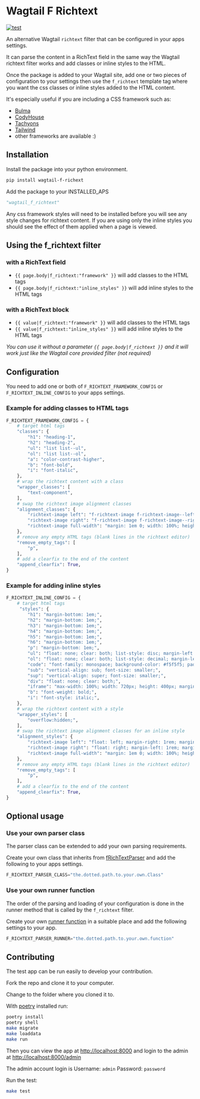 # Wagtail F Richtext

[![test](https://github.com/nickmoreton/wagtail-f-richtext/actions/workflows/test.yml/badge.svg)](https://github.com/nickmoreton/wagtail-f-richtext/actions/workflows/test.yml)

An alternative Wagtail `richtext` filter that can be configured in your apps settings.

It can parse the content in a RichText field in the same way the Wagtail richtext filter works and add classes or inline styles to the HTML.

Once the package is added to your Wagtail site, add one or two pieces of configuration to your settings then use the `f_richtext` template tag where you want the css classes or inline styles added to the HTML content.

 It's especially useful if you are including a CSS framework such as:

- [Bulma](https://bulma.io)
- [CodyHouse](https://codyhouse.co)
- [Tachyons](https://tachyons.io)
- [Tailwind](https://tailwindcss.com)
- other frameworks are available :)

## Installation

Install the package into your python environment.

```bash
pip install wagtail-f-richext
```

Add the package to your INSTALLED_APS

```python
"wagtail_f_richtext"
```

Any css framework styles will need to be installed before you will see any style changes for richtext content. If you are using only the inline styles you should see the effect of them applied when a page is viewed.

## Using the f_richtext filter

### with a RichText field

- `{{ page.body|f_richtext:"framework" }}` will add classes to the HTML tags
- `{{ page.body|f_richtext:"inline_styles" }}` will add inline styles to the HTML tags

### with a RichText block

- `{{ value|f_richtext:"framework" }}` will add classes to the HTML tags
- `{{ value|f_richtext:"inline_styles" }}` will add inline styles to the HTML tags

*You can use it without a parameter `{{ page.body|f_richtext }}` and it will work just like the Wagtail core provided filter (not required)*

## Configuration

You need to add one or both of `F_RICHTEXT_FRAMEWORK_CONFIG` or `F_RICHTEXT_INLINE_CONFIG` to your apps settings.

### Example for adding classes to HTML tags

```python
F_RICHTEXT_FRAMEWORK_CONFIG = {
    # target html tags
    "classes": {
        "h1": "heading-1",
        "h2": "heading-2",
        "ul": "list list--ul",
        "ol": "list list--ol",
        "a": "color-contrast-higher",
        "b": "font-bold",
        "i": "font-italic",
    },
    # wrap the richtext content with a class
    "wrapper_classes": [
        "text-component",
    ],
    # swap the richtext image alignment classes
    "alignment_classes": {
        "richtext-image left": "f-richtext-image f-richtext-image--left",
        "richtext-image right": "f-richtext-image f-richtext-image--right",
        "richtext-image full-width": "margin: 1em 0; width: 100%; height: auto;",
    },
    # remove any empty HTML tags (blank lines in the richtext editor)
    "remove_empty_tags": [
        "p",
    ],
    # add a clearfix to the end of the content
    "append_clearfix": True,
}
```

### Example for adding inline styles

```python
F_RICHTEXT_INLINE_CONFIG = {
    # target html tags
     "styles": {
        "h1": "margin-bottom: 1em;",
        "h2": "margin-bottom: 1em;",
        "h3": "margin-bottom: 1em;",
        "h4": "margin-bottom: 1em;",
        "h5": "margin-bottom: 1em;",
        "h6": "margin-bottom: 1em;",
        "p": "margin-bottom: 1em;",
        "ul": "float: none; clear: both; list-style: disc; margin-left: 2em; margin-bottom: 1em;",
        "ol": "float: none; clear: both; list-style: decimal; margin-left: 2em; margin-bottom: 1em;",
        "code": "font-family: monospace; background-color: #f5f5f5; padding: 0.25rem 0.5rem;",
        "sub": "vertical-align: sub; font-size: smaller;",
        "sup": "vertical-align: super; font-size: smaller;",
        "div": "float: none; clear: both;",
        "iframe": "max-width: 100%; width: 720px; height: 400px; margin-top: 1em; margin-bottom: 1em;",
        "b": "font-weight: bold;",
        "i": "font-style: italic;",
    },
    # wrap the richtext content with a style
    "wrapper_styles": [
        "overflow:hidden;",
    ],
    # swap the richtext image alignment classes for an inline style
    "alignment_styles": {
        "richtext-image left": "float: left; margin-right: 1rem; margin-left: 0; margin-bottom: 1rem; height: auto;",
        "richtext-image right": "float: right; margin-left: 1rem; margin-right: 0; margin-bottom: 1rem; height: auto;",
        "richtext-image full-width": "margin: 1em 0; width: 100%; height: auto;",
    },
    # remove any empty HTML tags (blank lines in the richtext editor)
    "remove_empty_tags": [
        "p",
    ],
    # add a clearfix to the end of the content
    "append_clearfix": True,
}
```

## Optional usage

### Use your own parser class

The parser class can be extended to add your own parsing requirements.

Create your own class that inherits from [fRichTextParser](./wagtail_f_richtext/parser.py) and add the following to your apps settings.

```python
F_RICHTEXT_PARSER_CLASS="the.dotted.path.to.your.own.Class"
```

### Use your own runner function

The order of the parsing and loading of your configuration is done in the runner method that is called by the `f_richtext` filter.

Create your own [runner function](./wagtail_f_richtext/parser.py#L102) in a suitable place and add the following settings to your app.

```python
F_RICHTEXT_PARSER_RUNNER="the.dotted.path.to.your.own.function"
```

## Contributing

The test app can be run easily to develop your contribution.

Fork the repo and clone it to your computer.

Change to the folder where you cloned it to.

With [poetry](https://python-poetry.org) installed run:

```bash
poetry install
poetry shell
make migrate
make loaddata
make run
```

Then you can view the app at <http://localhost:8000> and login to the admin at <http://localhost:8000/admin>

The admin account login is Username: `admin` Password: `password`

Run the test:

```bash
make test
```
